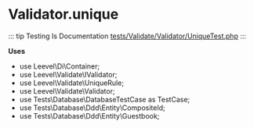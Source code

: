 # Validator.unique

::: tip Testing Is Documentation
[tests/Validate/Validator/UniqueTest.php](https://github.com/hunzhiwange/framework/blob/master/tests/Validate/Validator/UniqueTest.php)
:::
    
**Uses**

 * use Leevel\Di\Container;
 * use Leevel\Validate\IValidator;
 * use Leevel\Validate\UniqueRule;
 * use Leevel\Validate\Validator;
 * use Tests\Database\DatabaseTestCase as TestCase;
 * use Tests\Database\Ddd\Entity\CompositeId;
 * use Tests\Database\Ddd\Entity\Guestbook;